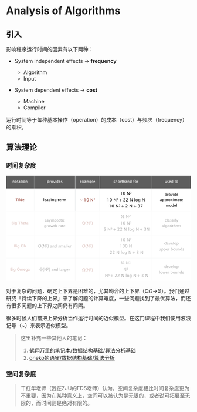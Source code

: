 # Analysis of Algorithms

## 引入

影响程序运行时间的因素有以下两种：

- System independent effects -> **frequency**
    - Algorithm
    - Input

- System dependent effects -> **cost**
    - Machine
    - Compiler

运行时间等于每种基本操作（operation）的成本（cost）与频次（frequency）的乘积。

## 算法理论

### 时间复杂度

![常用的时间复杂度分析符号](/assets/images/cs/algorithms/2.png "常用的时间复杂度分析符号")

对于复杂的问题，确定上下界是困难的，尤其吻合的上下界（$O \Omega$->$\Theta$）。我们通过研究「持续下降的上界」来了解问题的计算难度，一些问题找到了最优算法，而还有很多问题的上下界之间仍有间隔。

很多时候人们错把上界分析当作运行时间的近似模型。在这门课程中我们使用波浪记号（~）来表示近似模型。

>这里补充一些其他人的笔记：
>
>1. [鹤翔万里的笔记本/数据结构基础/算法分析基础](https://note.tonycrane.cc/cs/algorithm/ds/topic1/)
>2. [oneko的语雀/数据结构基础/算法分析](https://www.yuque.com/oneko/something/org92s)

### 空间复杂度

>干红华老师（我在ZJU的FDS老师）认为，空间复杂度相比时间复杂度更为不重要，因为在某种意义上，空间可以被认为是无限的，或者说可拓展至无限的，而时间则是绝对有限的。

